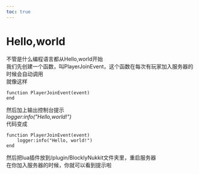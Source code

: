 ```yaml
---     
toc: true     
---     
```

# **Hello,world**     
不管是什么编程语言都从Hello,world开始     
我们先创建一个函数，叫PlayerJoinEvent，这个函数在每次有玩家加入服务器的时候会自动调用     
就像这样     
```     
function PlayerJoinEvent(event)     
end     
```     
然后加上输出控制台提示     
*logger:info("Hello,world!")*     
代码变成     
```     
function PlayerJoinEvent(event)     
    logger:info("Hello, world!")     
end     
```     
然后把lua插件放到/plugin/BlocklyNukkit文件夹里，重启服务器     
在你加入服务器的时候，你就可以看到提示啦
